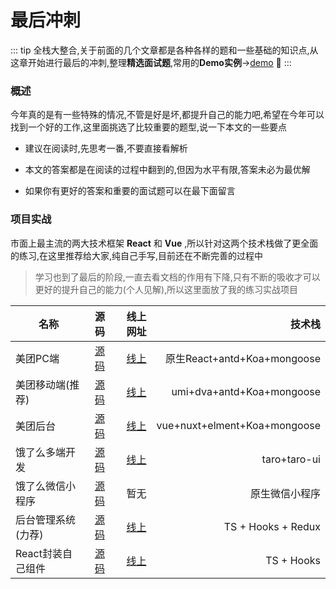 # 最后冲刺

::: tip
全栈大整合,关于前面的几个文章都是各种各样的题和一些基础的知识点,从这章开始进行最后的冲刺,整理**精选面试题**,常用的**Demo实例**->[demo](https://github.com/2662419405/AllDemo) :tada:
:::

### 概述

今年真的是有一些特殊的情况,不管是好是坏,都提升自己的能力吧,希望在今年可以找到一个好的工作,这里面挑选了比较重要的题型,说一下本文的一些要点

* 建议在阅读时,先思考一番,不要直接看解析

* 本文的答案都是在阅读的过程中翻到的,但因为水平有限,答案未必为最优解

* 如果你有更好的答案和重要的面试题可以在最下面留言

### 项目实战

市面上最主流的两大技术框架 **React** 和 **Vue** ,所以针对这两个技术栈做了更全面的练习,在这里推荐给大家,纯自己手写,目前还在不断完善的过程中

> 学习也到了最后的阶段,一直去看文档的作用有下降,只有不断的吸收才可以更好的提升自己的能力(个人见解),所以这里面放了我的练习实战项目

| 名称                |                        源码                        |                                                                  线上网址 |                       技术栈 |
| ------------------- | :------------------------------------------------: | ------------------------------------------------------------------------: | ---------------------------: |
| 美团PC端            |   [源码](https://github.com/2662419405/meituan)    |                                           [线上](http://mt.shtodream.cn/) |  原生React+antd+Koa+mongoose |
| 美团移动端(推荐)    |  [源码](https://github.com/2662419405/meituanAn)   |                                        [线上](http://react.shtodream.cn/) |    umi+dva+antd+Koa+mongoose |
| 美团后台            | [源码](https://github.com/2662419405/meituanBack)  |                                     [线上](http://vue.shtodream.cn/login) | vue+nuxt+elment+Koa+mongoose |
| 饿了么多端开发      | [源码](https://github.com/2662419405/meituan-taro) |                                         [线上](http://taro.shtodream.cn/) |                 taro+taro-ui |
| 饿了么微信小程序    |  [源码](https://github.com/2662419405/meituanWx)   |                                                                      暂无 |               原生微信小程序 |
| 后台管理系统 (力荐) | [源码](https://github.com/2662419405/react_admin)  |                                         [线上](http://hooks.shtodream.cn) |           TS + Hooks + Redux |
| React封装自己组件   |   [源码](https://github.com/2662419405/sh-react)   | [线上](http://2pz8cm.coding-pages.com/?path=/story/welcome-page--welcome) |                   TS + Hooks |